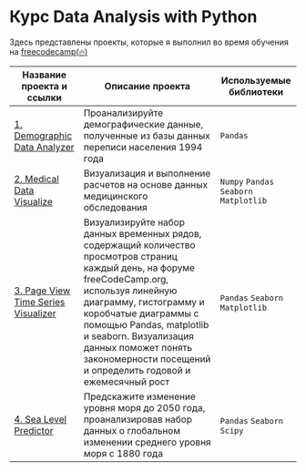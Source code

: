 # **Курс Data Analysis with Python**
Здесь представлены проекты, которые я выполнил во время обучения на [freecodecamp(:fire:)](https://www.freecodecamp.org/learn/data-analysis-with-python/)


| **Название проекта и ссылки** | **Описание проекта** | **Используемые библиотеки** |
| -------------------- | ---------------------- |----------------------------|
| [1. Demographic Data Analyzer](https://github.com/Lisittsa2050/fcc_Data_Analysis_with_Python/blob/main/1.Demographic_Data_Analyzer_fcc/Demographic%20Data%20Analyzer.ipynb)|Проанализируйте демографические данные, полученные из базы данных переписи населения 1994 года|`Pandas`|
| [2. Medical Data Visualize ](https://github.com/Lisittsa2050/fcc_Data_Analysis_with_Python/blob/main/2.Medical_Data_Visualize_fcc/Medical%20Data%20Visualizer.ipynb)|Визуализация и выполнение расчетов на основе данных медицинского обследования|`Numpy` `Pandas` `Seaborn` `Matplotlib`|
| [3. Page View Time Series Visualizer](https://github.com/Lisittsa2050/fcc_Data_Analysis_with_Python/blob/main/3.Page_View_Time_Series_Visualizer_fcc/Page%20View%20Time%20Series%20Visualizer.ipynb)|Визуализируйте набор данных временных рядов, содержащий количество просмотров страниц каждый день, на форуме freeCodeCamp.org, используя линейную диаграмму, гистограмму и коробчатые диаграммы с помощью Pandas, matplotlib и seaborn. Визуализация данных поможет понять закономерности посещений и определить годовой и ежемесячный рост|`Pandas` `Seaborn` `Matplotlib`|
| [4. Sea Level Predictor](https://github.com/Lisittsa2050/fcc_Data_Analysis_with_Python/blob/main/4.Sea_Level_Predictor_fcc/Sea%20Level%20Predictor.ipynb)|Предскажите изменение уровня моря до 2050 года, проанализировав набор данных о глобальном изменении среднего уровня моря с 1880 года|`Pandas` `Seaborn` `Scipy`|
